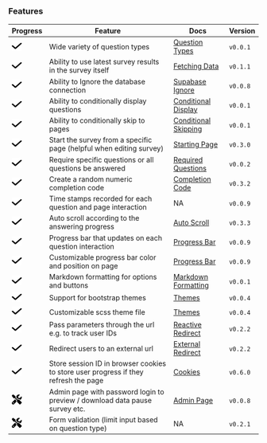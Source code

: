 
<!-- README.md is generated from README.Rmd. Please edit this file -->

### Features

| Progress | Feature | Docs | Version |
|----|----|----|----|
| <img src="images/check.svg" alt="Check mark" width="20" height="20"> | Wide variety of question types | <a href="question-types.html">Question Types</a> | `v0.0.1` |
| <img src="images/check.svg" alt="Check mark" width="20" height="20"> | Ability to use latest survey results in the survey itself | <a href="fetch-data.html#reactive-fetching">Fetching Data</a> | `v0.1.1` |
| <img src="images/check.svg" alt="Check mark" width="20" height="20"> | Ability to Ignore the database connection | <a href="store-data#ignoring-the-supabase-connection">Supabase Ignore</a> | `v0.0.8` |
| <img src="images/check.svg" alt="Check mark" width="20" height="20"> | Ability to conditionally display questions | <a href="conditional-control#conditional-display">Conditional Display</a> | `v0.0.1` |
| <img src="images/check.svg" alt="Check mark" width="20" height="20"> | Ability to conditionally skip to pages | <a href="conditional-control#conditional-skipping">Conditional Skipping</a> | `v0.0.1` |
| <img src="images/check.svg" alt="Check mark" width="20" height="20"> | Start the survey from a specific page (helpful when editing survey) | <a href="server-options#starting-page">Starting Page</a> | `v0.3.0` |
| <img src="images/check.svg" alt="Check mark" width="20" height="20"> | Require specific questions or all questions be answered | <a href="server-options#required-questions">Required Questions</a> | `v0.0.2` |
| <img src="images/check.svg" alt="Check mark" width="20" height="20"> | Create a random numeric completion code | <a href="reactivity.html#displaying-stored-values-e.g.-a-completion-code">Completion Code</a> | `v0.3.2` |
| <img src="images/check.svg" alt="Check mark" width="20" height="20"> | Time stamps recorded for each question and page interaction | NA | `v0.0.9` |
| <img src="images/check.svg" alt="Check mark" width="20" height="20"> | Auto scroll according to the answering progress | <a href="server-options#auto-scroll">Auto Scroll</a> | `v0.3.3` |
| <img src="images/check.svg" alt="Check mark" width="20" height="20"> | Progress bar that updates on each question interaction | <a href="survey-components.html#progress-bar">Progress Bar</a> | `v0.0.9` |
| <img src="images/check.svg" alt="Check mark" width="20" height="20"> | Customizable progress bar color and position on page | <a href="survey-components.html#progress-bar">Progress Bar</a> | `v0.0.9` |
| <img src="images/check.svg" alt="Check mark" width="20" height="20"> | Markdown formatting for options and buttons | <a href="question-formatting#markdown-formatting">Markdown Formatting</a> | `v0.0.1` |
| <img src="images/check.svg" alt="Check mark" width="20" height="20"> | Support for bootstrap themes | <a href="survey-components.html#changing-the-look-and-feel">Themes</a> | `v0.0.4` |
| <img src="images/check.svg" alt="Check mark" width="20" height="20"> | Customizable scss theme file | <a href="survey-components.html#changing-the-look-and-feel">Themes</a> | `v0.0.4` |
| <img src="images/check.svg" alt="Check mark" width="20" height="20"> | Pass parameters through the url e.g. to track user IDs | <a href="redirect.html#reactive-redirect">Reactive Redirect</a> | `v0.2.2` |
| <img src="images/check.svg" alt="Check mark" width="20" height="20"> | Redirect users to an external url | <a href="redirect.html">External Redirect</a> | `v0.2.2` |
| <img src="images/check.svg" alt="Check mark" width="20" height="20"> | Store session ID in browser cookies to store user progress if they refresh the page | <a href="server-options#cookie">Cookies</a> | `v0.6.0` |
| <img src="images/screwdriver-wrench.svg" alt="Screwdriver wrench" width="20" height="20"> | Admin page with password login to preview / download data pause survey etc. | <a href="server-options#admin-page">Admin Page</a> | `v0.0.8` |
| <img src="images/screwdriver-wrench.svg" alt="Screwdriver wrench" width="20" height="20"> | Form validation (limit input based on question type) | NA | `v0.2.1` |
